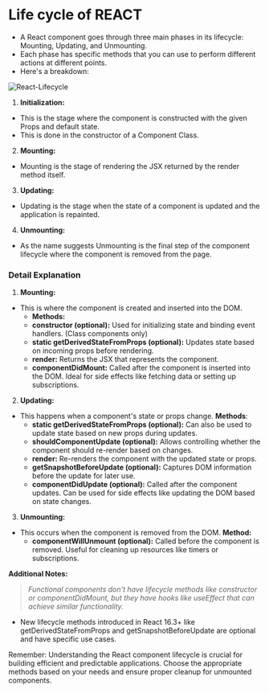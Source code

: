 # Life cycle of REACT

- A React component goes through three main phases in its lifecycle: Mounting, Updating, and Unmounting.
- Each phase has specific methods that you can use to perform different actions at different points.
- Here's a breakdown:

![React-Lifecycle](https://media.geeksforgeeks.org/wp-content/uploads/20230804133715/gfg.png)

1. **Initialization:**

- This is the stage where the component is constructed with the given Props and default state.
- This is done in the constructor of a Component Class.

2. **Mounting:**

- Mounting is the stage of rendering the JSX returned by the render method itself.

3. **Updating:**

- Updating is the stage when the state of a component is updated and the application is repainted.

4. **Unmounting:**

- As the name suggests Unmounting is the final step of the component lifecycle where the component is removed from the page.

### **Detail Explanation**

1. **Mounting:**

- This is where the component is created and inserted into the DOM.
  - **Methods:**
  - **constructor (optional):** Used for initializing state and binding event handlers. (Class components only)
  - **static getDerivedStateFromProps (optional):** Updates state based on incoming props before rendering.
  - **render:** Returns the JSX that represents the component.
  - **componentDidMount:** Called after the component is inserted into the DOM. Ideal for side effects like fetching data or setting up subscriptions.

2. **Updating:**

- This happens when a component's state or props change.
  **Methods**:
  - **static getDerivedStateFromProps (optional):** Can also be used to update state based on new props during updates.
  - **shouldComponentUpdate (optional):** Allows controlling whether the component should re-render based on changes.
  - **render:** Re-renders the component with the updated state or props.
  - **getSnapshotBeforeUpdate (optional):** Captures DOM information before the update for later use.
  - **componentDidUpdate (optional):** Called after the component updates. Can be used for side effects like updating the DOM based on state changes.

3. **Unmounting:**

- This occurs when the component is removed from the DOM.
  **Method:**
  - **componentWillUnmount (optional):** Called before the component is removed. Useful for cleaning up resources like timers or subscriptions.

**Additional Notes:**

> _Functional components don't have lifecycle methods like constructor or componentDidMount, but they have hooks like useEffect that can achieve similar functionality._

- New lifecycle methods introduced in React 16.3+ like getDerivedStateFromProps and getSnapshotBeforeUpdate are optional and have specific use cases.

Remember: Understanding the React component lifecycle is crucial for building efficient and predictable applications. Choose the appropriate methods based on your needs and ensure proper cleanup for unmounted components.
